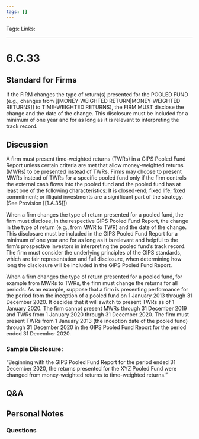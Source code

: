 ```yaml
---
tags: []
---
```

Tags:
Links: 
___
# 6.C.33
## Standard for Firms
If the FIRM changes the type of return(s) presented for the POOLED FUND (e.g., changes from [[MONEY-WEIGHTED RETURN|MONEY-WEIGHTED RETURNS]] to TIME-WEIGHTED RETURNS), the FIRM MUST disclose the change and the date of the change. This disclosure must be included for a minimum of one year and for as long as it is relevant to interpreting the track record.
## Discussion
A firm must present time-weighted returns (TWRs) in a GIPS Pooled Fund Report unless certain criteria are met that allow money-weighted returns (MWRs) to be presented instead of TWRs. Firms may choose to present MWRs instead of TWRs for a specific pooled fund only if the firm controls the external cash flows into the pooled fund and the pooled fund has at least one of the following characteristics: It is closed-end; fixed life; fixed commitment; or illiquid investments are a significant part of the strategy. (See Provision [[1.A.35]])

When a firm changes the type of return presented for a pooled fund, the firm must disclose, in the respective GIPS Pooled Fund Report, the change in the type of return (e.g., from MWR to TWR) and the date of the change. This disclosure must be included in the GIPS Pooled Fund Report for a minimum of one year and for as long as it is relevant and helpful to the firm’s prospective investors in interpreting the pooled fund’s track record. The firm must consider the underlying principles of the GIPS standards, which are fair representation and full disclosure, when determining how long the disclosure will be included in the GIPS Pooled Fund Report.

When a firm changes the type of return presented for a pooled fund, for example from MWRs to TWRs, the firm must change the returns for all periods. As an example, suppose that a firm is presenting performance for the period from the inception of a pooled fund on 1 January 2013 through 31 December 2020. It decides that it will switch to present TWRs as of 1 January 2020. The firm cannot present MWRs through 31 December 2019 and TWRs from 1 January 2020 through 31 December 2020. The firm must present TWRs from 1 January 2013 (the inception date of the pooled fund) through 31 December 2020 in the GIPS Pooled Fund Report for the period ended 31 December 2020.
### Sample Disclosure:
“Beginning with the GIPS Pooled Fund Report for the period ended 31 December 2020, the returns presented for the XYZ Pooled Fund were changed from money-weighted returns to time-weighted returns.”
## Q&A

## Personal Notes

### Questions